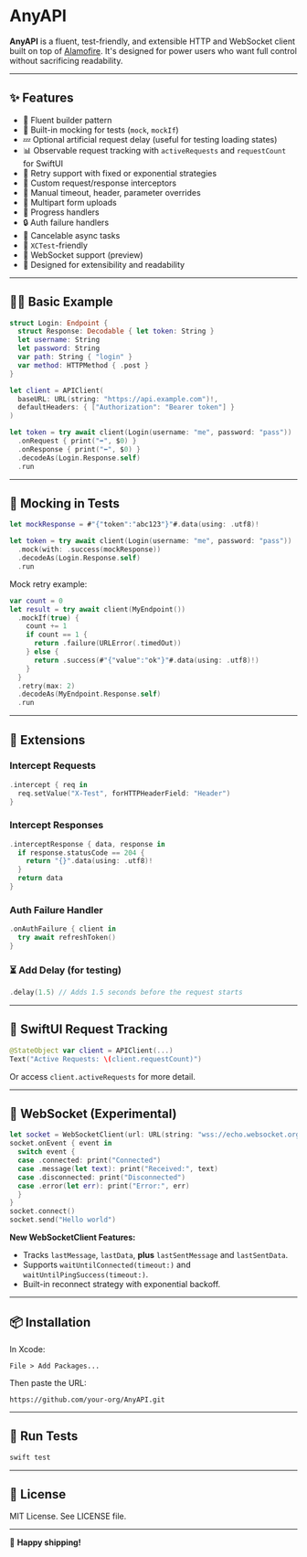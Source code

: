 # AnyAPI

**AnyAPI** is a fluent, test-friendly, and extensible HTTP and WebSocket client built on top of [Alamofire](https://github.com/Alamofire/Alamofire). It's designed for power users who want full control without sacrificing readability.

---

## ✨ Features

- 🧱 Fluent builder pattern
- 🧪 Built-in mocking for tests (`mock`, `mockIf`)
- 💤 Optional artificial request delay (useful for testing loading states)
- 📊 Observable request tracking with `activeRequests` and `requestCount` for SwiftUI
- 🔁 Retry support with fixed or exponential strategies
- 🧼 Custom request/response interceptors
- 🧵 Manual timeout, header, parameter overrides
- 🧰 Multipart form uploads
- 🚦 Progress handlers
- 🔒 Auth failure handlers
- 🔄 Cancelable async tasks
- 🧪 `XCTest`-friendly
- 📡 WebSocket support (preview)
- 🧠 Designed for extensibility and readability

---

## 🧑‍💻 Basic Example

```swift
struct Login: Endpoint {
  struct Response: Decodable { let token: String }
  let username: String
  let password: String
  var path: String { "login" }
  var method: HTTPMethod { .post }
}

let client = APIClient(
  baseURL: URL(string: "https://api.example.com")!,
  defaultHeaders: { ["Authorization": "Bearer token"] }
)

let token = try await client(Login(username: "me", password: "pass"))
  .onRequest { print("➡️", $0) }
  .onResponse { print("⬅️", $0) }
  .decodeAs(Login.Response.self)
  .run
```

---

## 🧪 Mocking in Tests

```swift
let mockResponse = #"{"token":"abc123"}"#.data(using: .utf8)!

let token = try await client(Login(username: "me", password: "pass"))
  .mock(with: .success(mockResponse))
  .decodeAs(Login.Response.self)
  .run
```

Mock retry example:

```swift
var count = 0
let result = try await client(MyEndpoint())
  .mockIf(true) {
    count += 1
    if count == 1 {
      return .failure(URLError(.timedOut))
    } else {
      return .success(#"{"value":"ok"}"#.data(using: .utf8)!)
    }
  }
  .retry(max: 2)
  .decodeAs(MyEndpoint.Response.self)
  .run
```

---

## 🧩 Extensions

### Intercept Requests

```swift
.intercept { req in
  req.setValue("X-Test", forHTTPHeaderField: "Header")
}
```

### Intercept Responses

```swift
.interceptResponse { data, response in
  if response.statusCode == 204 {
    return "{}".data(using: .utf8)!
  }
  return data
}
```

### Auth Failure Handler

```swift
.onAuthFailure { client in
  try await refreshToken()
}
```

### ⏳ Add Delay (for testing)

```swift
.delay(1.5) // Adds 1.5 seconds before the request starts
```

---

## 🧼 SwiftUI Request Tracking

```swift
@StateObject var client = APIClient(...)
Text("Active Requests: \(client.requestCount)")
```

Or access `client.activeRequests` for more detail.

---

## 📡 WebSocket (Experimental)

```swift
let socket = WebSocketClient(url: URL(string: "wss://echo.websocket.org")!)
socket.onEvent { event in
  switch event {
  case .connected: print("Connected")
  case .message(let text): print("Received:", text)
  case .disconnected: print("Disconnected")
  case .error(let err): print("Error:", err)
  }
}
socket.connect()
socket.send("Hello world")
```

**New WebSocketClient Features:**
- Tracks `lastMessage`, `lastData`, **plus** `lastSentMessage` and `lastSentData`.
- Supports `waitUntilConnected(timeout:)` and `waitUntilPingSuccess(timeout:)`.
- Built-in reconnect strategy with exponential backoff.

---

## 📦 Installation

In Xcode:

```arduino
File > Add Packages...
```

Then paste the URL:

```arduino
https://github.com/your-org/AnyAPI.git
```

---

## 🧪 Run Tests

```bash
swift test
```

---

## 📄 License

MIT License. See LICENSE file.

---

🚀 **Happy shipping!**
